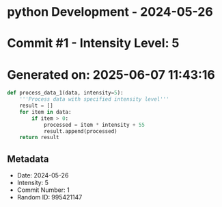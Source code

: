 ﻿# python Development - 2024-05-26
# Commit #1 - Intensity Level: 5
# Generated on: 2025-06-07 11:43:16
```python
def process_data_1(data, intensity=5):
    '''Process data with specified intensity level'''
    result = []
    for item in data:
        if item > 0:
            processed = item * intensity + 55
            result.append(processed)
    return result
```
## Metadata
- Date: 2024-05-26
- Intensity: 5
- Commit Number: 1
- Random ID: 995421147
